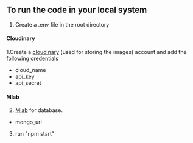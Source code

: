## To run the code in your local system

1. Create a .env file in the root directory
#### Cloudinary
1.Create a [cloudinary](https://cloudinary.com) (used for storing the images) account and add the following credentials
- cloud_name
- api_key
- api_secret

#### Mlab
2. [Mlab](https://mlab.com) for database.
- mongo_uri

3. run "npm start"
